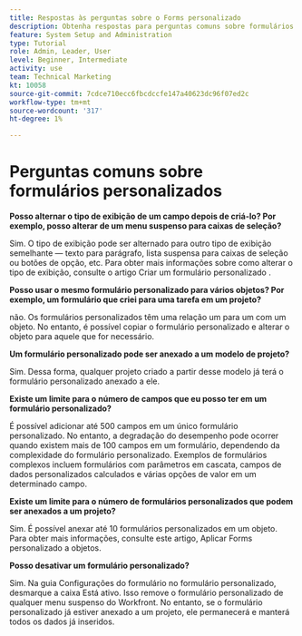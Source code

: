 ```yaml
---
title: Respostas às perguntas sobre o Forms personalizado
description: Obtenha respostas para perguntas comuns sobre formulários personalizados.
feature: System Setup and Administration
type: Tutorial
role: Admin, Leader, User
level: Beginner, Intermediate
activity: use
team: Technical Marketing
kt: 10058
source-git-commit: 7cdce710ecc6fbcdccfe147a40623dc96f07ed2c
workflow-type: tm+mt
source-wordcount: '317'
ht-degree: 1%

---
```


# Perguntas comuns sobre formulários personalizados

**Posso alternar o tipo de exibição de um campo depois de criá-lo? Por exemplo, posso alterar de um menu suspenso para caixas de seleção?**

Sim. O tipo de exibição pode ser alternado para outro tipo de exibição semelhante — texto para parágrafo, lista suspensa para caixas de seleção ou botões de opção, etc. Para obter mais informações sobre como alterar o tipo de exibição, consulte o artigo Criar um formulário personalizado .


**Posso usar o mesmo formulário personalizado para vários objetos? Por exemplo, um formulário que criei para uma tarefa em um projeto?**

não. Os formulários personalizados têm uma relação um para um com um objeto. No entanto, é possível copiar o formulário personalizado e alterar o objeto para aquele que for necessário.


**Um formulário personalizado pode ser anexado a um modelo de projeto?**

Sim. Dessa forma, qualquer projeto criado a partir desse modelo já terá o formulário personalizado anexado a ele.


**Existe um limite para o número de campos que eu posso ter em um formulário personalizado?**

É possível adicionar até 500 campos em um único formulário personalizado. No entanto, a degradação do desempenho pode ocorrer quando existem mais de 100 campos em um formulário, dependendo da complexidade do formulário personalizado. Exemplos de formulários complexos incluem formulários com parâmetros em cascata, campos de dados personalizados calculados e várias opções de valor em um determinado campo.


**Existe um limite para o número de formulários personalizados que podem ser anexados a um projeto?**

Sim. É possível anexar até 10 formulários personalizados em um objeto. Para obter mais informações, consulte este artigo, Aplicar Forms personalizado a objetos.


**Posso desativar um formulário personalizado?**

Sim. Na guia Configurações do formulário no formulário personalizado, desmarque a caixa Está ativo. Isso remove o formulário personalizado de qualquer menu suspenso do Workfront. No entanto, se o formulário personalizado já estiver anexado a um projeto, ele permanecerá e manterá todos os dados já inseridos.